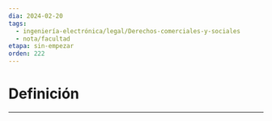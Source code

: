 ```yaml
---
dia: 2024-02-20
tags:
  - ingeniería-electrónica/legal/Derechos-comerciales-y-sociales
  - nota/facultad
etapa: sin-empezar
orden: 222
---
```

# Definición
---
